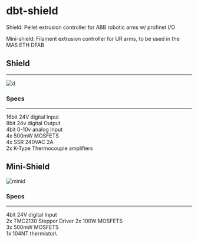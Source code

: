 # dbt-shield
Shield: Pellet extrusion controller for ABB robotic arms w/ profinet I/O

Mini-shield: Filament extrusion controller for UR arms, to be used in the MAS ETH DFAB

## Shield
---
![d](https://github.com/hiiragii/dbt-shield/blob/master/images/DISPLAY.png)

### Specs
---
16bit 24V digital Input\
8bit 24v digital Output\
4bit 0-10v analog Input\
4x 500mW MOSFETS\
4x SSR 240VAC 2A\
2x K-Type Thermocouple amplifiers

## Mini-Shield
![minid](https://github.com/hiiragii/dbt-shield/blob/master/images/MINIDISPLAY.png)

### Specs
---
4bit 24V digital Input\
2x TMC2130 Stepper Driver
2x 100W MOSFETS\
3x 500mW MOSFETS\
1x 104NT thermistor\
